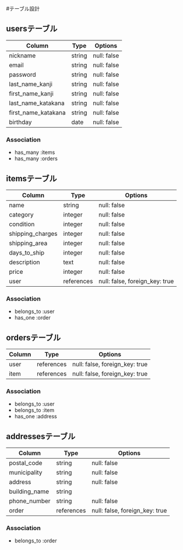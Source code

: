 #テーブル設計

## usersテーブル

| Column                | Type    | Options     |
| --------------------- | ------- |------------ |
| nickname              | string  | null: false |
| email                 | string  | null: false |
| password              | string  | null: false |
| last_name_kanji       | string  | null: false |
| first_name_kanji      | string  | null: false |
| last_name_katakana    | string  | null: false |
| first_name_katakana   | string  | null: false |
| birthday              | date    | null: false |

### Association

- has_many :items
- has_many :orders

## itemsテーブル

| Column           | Type       | Options                        |
| ---------------- | ---------- | ------------------------------ |
| name             | string     | null: false                    |
| category         | integer    | null: false                    |
| condition        | integer    | null: false                    |
| shipping_charges | integer    | null: false                    |
| shipping_area    | integer    | null: false                    |
| days_to_ship     | integer    | null: false                    |
| description      | text       | null: false                    |
| price            | integer    | null: false                    |
| user             | references | null: false, foreign_key: true |

### Association

- belongs_to :user
- has_one :order

## ordersテーブル

| Column        | Type       | Options                        |
| ------------- | ---------- | ------------------------------ |
| user          | references | null: false, foreign_key: true |
| item          | references | null: false, foreign_key: true |

### Association

- belongs_to :user
- belongs_to :item
- has_one :address

## addressesテーブル

| Column        | Type       | Options                        |
| ------------- | ---------- | ------------------------------ |
| postal_code   | string     | null: false                    |
| municipality  | string     | null: false                    |
| address       | string     | null: false                    |
| building_name | string     |                                |
| phone_number  | string     | null: false                    |
| order         | references | null: false, foreign_key: true |

### Association

- belongs_to :order